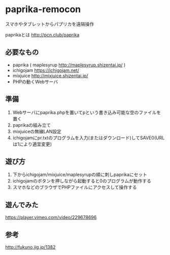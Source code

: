 # paprika-remocon

スマホやタブレットからパプリカを遠隔操作

paprikaとは
http://pcn.club/paprika

## 必要なもの

- paprika ( maplesyrup http://maplesyrup.shizentai.jp/ )
- ichigojam https://ichigojam.net/
- mixjuice http://mixjuice.shizentai.jp/
- PHPの動くWebサーバ

## 準備

1. Webサーバにpaprika.phpを置いてpという書き込み可能な空のファイルを置く
2. paprikaの組み立て
3. mixjuiceの無線LAN設定
4. ichigojamにpr.txtのプログラムを入力(またはダウンロード)してSAVE0(URLは1により適宜変更)

## 遊び方

1. 下からichigojam/mixjuice/maplesyrupの順に刺しpaprikaにセット
2. ichigojamのボタンを押しながら起動すると0のプログラムが動作する
3. スマホなどのブラウザでPHPファイルにアクセスして操作する

## 遊んでみた

https://player.vimeo.com/video/229678696

## 参考

http://fukuno.jig.jp/1382
